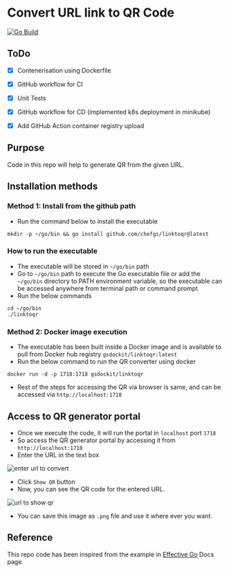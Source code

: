 # Convert URL link to QR Code

[![Go Build](https://github.com/chefgs/linktoqr/actions/workflows/go_cicd.yml/badge.svg)](https://github.com/chefgs/linktoqr/actions/workflows/go_cicd.yml)

## ToDo
- [x] Contenerisation using Dockerfile
- [x] GitHub workflow for CI
- [x] Unit Tests
- [x] GitHub workflow for CD (implemented k8s deployment in minikube)
- [x] Add GitHub Action container registry upload


## Purpose
Code in this repo will help to generate QR from the given URL.

## Installation methods
### Method 1: Install from the github path
- Run the command below to install the executable
```
mkdir -p ~/go/bin && go install github.com/chefgs/linktoqr@latest
```

### How to run the executable
- The executable will be stored in `~/go/bin` path
- Go to `~/go/bin` path to execute the Go executable file or add the `~/go/bin` directory to PATH environment variable, so the executable can be accessed anywhere from terminal path or command prompt
- Run the below commands
```
cd ~/go/bin
./linktoqr
```

### Method 2: Docker image execution
- The executable has been built inside a Docker image and is available to pull from Docker hub registry `gsdockit/linktoqr:latest`
- Run the below command to run the QR converter using docker
```
docker run -d -p 1718:1718 gsdockit/linktoqr
```
- Rest of the steps for accessing the QR via browser is same, and can be accessed via `http://localhost:1718`

## Access to QR generator portal
- Once we execute the code, it will run the portal in `localhost` port `1718`
- So access the QR generator portal by accessing it from `http://localhost:1718`
- Enter the URL in the text box 

![enter url to convert](https://github.com/chefgs/linktoqr/assets/7605658/f58999e2-0b7b-462e-a3ea-36a5a8e60b4e)

- Click `Show QR` button
- Now, you can see the QR code for the entered URL.

![url to show qr](https://github.com/chefgs/linktoqr/assets/7605658/7f8e58d3-e3cd-4e48-a7af-2f4b87c68e67)

- You can save this image as `.png` file and use it where ever you want.

## Reference
This repo code has been inspired from the example in [Effective Go](https://go.dev/doc/effective_go#web_server) Docs page.

